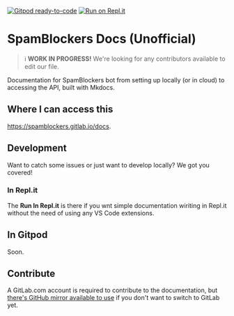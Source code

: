 [![Gitpod ready-to-code](https://img.shields.io/badge/Gitpod-ready--to--code-blue?logo=gitpod)](https://gitpod.io/#https://gitlab.com/AndreiJirohHaliliDev2006/SpamBlockersBot-Docs)
[![Run on Repl.it](https://repl.it/badge/github/AndreiJirohHaliliDev2006/SpamBlockersBot-Docs)](https://repl.it/github/AndreiJirohHaliliDev2006/SpamBlockersBot-Docs)

# SpamBlockers Docs (Unofficial)

> :information_source: **WORK IN PROGRESS!** We're looking for any contributors available to edit our file.

Documentation for SpamBlockers bot from setting up locally (or in cloud) to accessing the API, built with Mkdocs.

## Where I can access this

<https://spamblockers.gitlab.io/docs>.

## Development

Want to catch some issues or just want to develop locally? We got you covered!

### In Repl.it

The **Run In Repl.it** is there if you wnt simple documentation wiriting in Repl.it without
the need of using any VS Code extensions.

## In Gitpod

Soon.

## Contribute

A GitLab.com account is required to contribute to the documentation, but [there's GitHub mirror available to use] if you don't want to switch to GitLab yet.

[there's GitHub mirror available to use]: https://github.com/AndreiJirohHaliliDev2006/SpamBlockersBot-Docs
